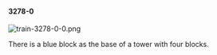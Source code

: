 #### 3278-0
![train-3278-0-0.png](https://github.com/lil-lab/nlvr/raw/master/nlvr/train/images/59/train-3278-0-0.png "train-3278-0-0.png")

There is a blue block as the base of a tower with four blocks.